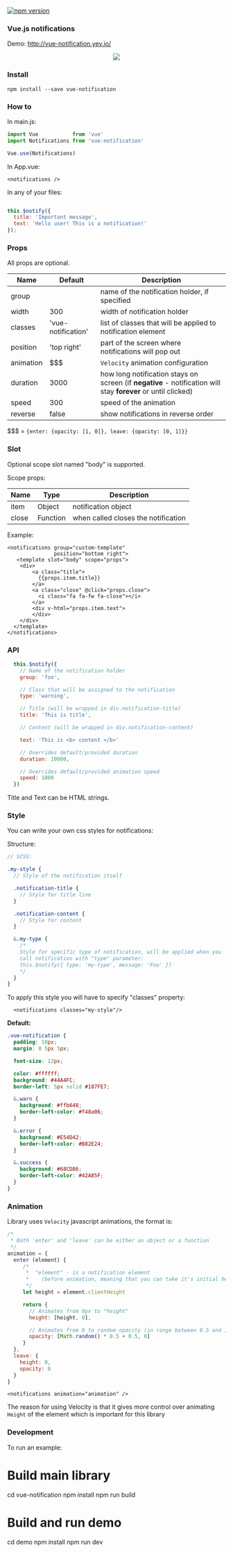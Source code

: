 [![npm version](https://badge.fury.io/js/vue-notification.svg)](https://badge.fury.io/js/vue-notification)

### Vue.js notifications

Demo: http://vue-notification.yev.io/

<p align="center">
  <img src="https://media.giphy.com/media/l0IxZTtDitELemJiw/giphy.gif">
</p>

### Install

```
npm install --save vue-notification
```

### How to

In main.js:

```javascript
import Vue           from 'vue'
import Notifications from 'vue-notification'

Vue.use(Notifications)
```

In App.vue:

```vue
<notifications />
```

In any of your files:

```javascript

this.$notify({
  title: 'Important message',
  text: 'Hello user! This is a notification!'
});
```

### Props

All props are optional.

| Name         | Default      | Description |
| ---          | ---          | ---         |
| group        |              | name of the notification holder, if specified |
| width        | 300          | width of notification holder |
| classes      | 'vue-notification' | list of classes that will be applied to notification element |
| position     | 'top right'  | part of the screen where notifications will pop out |
| animation    | $$$          | `Velocity` animation configuration |
| duration     | 3000         | how long notification stays on screen (if **negative** - notification will stay **forever** or until clicked) |
| speed        | 300          | speed of the animation |
| reverse      | false        | show notifications in reverse order |

$$$ = `{enter: {opacity: [1, 0]}, leave: {opacity: [0, 1]}}`

### Slot

Optional scope slot named "body" is supported.

Scope props:

| Name     | Type               | Description |
| ---      | ---                | ---         |
| item     | Object | notification object |
| close    | Function  | when called closes the notification |


Example:

```vue
<notifications group="custom-template"  
               position="bottom right">
   <template slot="body" scope="props">
    <div>
        <a class="title">
          {{props.item.title}}
        </a>
        <a class="close" @click="props.close">
          <i class="fa fa-fw fa-close"></i>
        </a>
        <div v-html="props.item.text">
        </div>
    </div>
  </template>
</notifications>
```

### API

```javascript
  this.$notify({
    // Name of the notification holder
    group: 'foo',

    // Class that will be assigned to the notification
    type: 'warning',

    // Title (will be wrapped in div.notification-title)
    title: 'This is title',

    // Content (will be wrapped in div.notification-content)

    text: 'This is <b> content </b>'

    // Overrides default/provided duration
    duration: 10000,

    // Overrides default/provided animation speed
    speed: 1000
  })
```

Title and Text can be HTML strings.

### Style

You can write your own css styles for notifications:

Structure:

```scss
// SCSS:

.my-style {
  // Style of the notification itself

  .notification-title {
    // Style for title line
  }

  .notification-content {
    // Style for content
  }

  &.my-type {
    /*
    Style for specific type of notification, will be applied when you
    call notification with "type" parameter:
    this.$notify({ type: 'my-type', message: 'Foo' })
    */
  }
}
```
To apply this style you will have to specify "classes" property:

```vue
  <notifications classes="my-style"/>
```

**Default:**

```scss
.vue-notification {
  padding: 10px;
  margin: 0 5px 5px;

  font-size: 12px;

  color: #ffffff;
  background: #44A4FC;
  border-left: 5px solid #187FE7;

  &.warn {
    background: #ffb648;
    border-left-color: #f48a06;
  }

  &.error {
    background: #E54D42;
    border-left-color: #B82E24;
  }

  &.success {
    background: #68CD86;
    border-left-color: #42A85F;
  }
}
```

### Animation

Library uses `Velocity` javascript animations, the format is:

```javascript
/*
 * Both 'enter' and 'leave' can be either an object or a function
 */
animation = {
  enter (element) {
     /*
      *  "element" - is a notification element
      *    (before animation, meaning that you can take it's initial height, width, color, etc)
      */
     let height = element.clientHeight

     return {
       // Animates from 0px to "height"
       height: [height, 0],

       // Animates from 0 to random opacity (in range between 0.5 and 1)
       opacity: [Math.random() * 0.5 + 0.5, 0]
     }  
  },
  leave: {
    height: 0,
    opacity: 0
  }
}
```

```vue
<notifications animation="animation" />
```

The reason for using Velocity is that it gives more control over animating `Height` of the element which is important for this library

### Development

To run an example:

# Build main library

cd vue-notification
npm install
npm run build

# Build and run demo

cd demo
npm install
npm run dev
```
